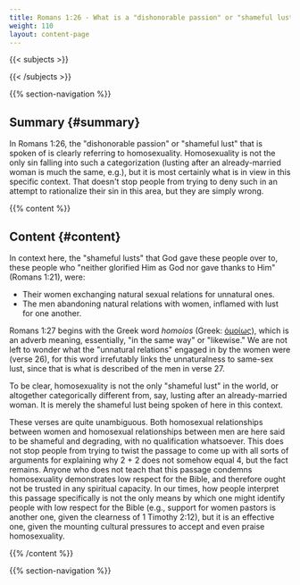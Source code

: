 ```yaml
---
title: Romans 1:26 - What is a "dishonorable passion" or "shameful lust" in this context?
weight: 110
layout: content-page
---
```


{{< subjects >}}

{{< /subjects >}}

{{% section-navigation %}}

<!-- ## Video {#video}

{{% video
videoId=""

videoPlaylist=""

slides="https://bibledocs.org/slides/"
%}} -->

## Summary {#summary}

In Romans 1:26, the "dishonorable passion" or "shameful lust" that is spoken of is clearly referring to homosexuality. Homosexuality is not the only sin falling into such a categorization (lusting after an already-married woman is much the same, e.g.), but it is most certainly what is in view in this specific context. That doesn't stop people from trying to deny such in an attempt to rationalize their sin in this area, but they are simply wrong.

<!-- ## Timestamps {#timestamps} -->

{{% content %}}

## Content {#content}

<!-- --- -->

In context here, the "shameful lusts" that God gave these people over to, these people who "neither glorified Him as God nor gave thanks to Him" (Romans 1:21), were:

- Their women exchanging natural sexual relations for unnatural ones.
- The men abandoning natural relations with women, inflamed with lust for one another.

Romans 1:27 begins with the Greek word *homoios* (Greek: [ὁμοίως](https://www.blueletterbible.org/lexicon/g3668/esv/tr/0-1/)), which is an adverb meaning, essentially, "in the same way" or "likewise." We are not left to wonder what the "unnatural relations" engaged in by the women were (verse 26), for this word irrefutably links the unnaturalness to same-sex lust, since that is what is described of the men in verse 27.

To be clear, homosexuality is not the only "shameful lust" in the world, or altogether categorically different from, say, lusting after an already-married woman. It is merely the shameful lust being spoken of here in this context.

These verses are quite unambiguous. Both homosexual relationships between women and homosexual relationships between men are here said to be shameful and degrading, with no qualification whatsoever. This does not stop people from trying to twist the passage to come up with all sorts of arguments for explaining why 2 + 2 does not somehow equal 4, but the fact remains. Anyone who does not teach that this passage condemns homosexuality demonstrates low respect for the Bible, and therefore ought not be trusted in any spiritual capacity. In our times, how people interpret this passage specifically is not the only means by which one might identify people with low respect for the Bible (e.g., support for women pastors is another one, given the clearness of 1 Timothy 2:12), but it is an effective one, given the mounting cultural pressures to accept and even praise homosexuality.

{{% /content %}}


<!-- {{% transcript %}}

## Video/audio transcript {#video-audio-transcript}



{{% /transcript %}} -->

{{% section-navigation %}}
